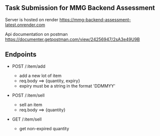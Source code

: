 ## Task Submission for MMG Backend Assessment

Server is hosted on render https://mmg-backend-assessment-latest.onrender.com

Api documentation on postman https://documenter.getpostman.com/view/24256947/2sA3e49U9B

## Endpoints
- POST /:item/add
  - add a new lot of item
  - req.body ==> {quantity, expiry}
  - expiry must be a string in the format 'DDMMYY'

- POST /:item/sell
  - sell an item
  - req.body ==> {quantity}

- GET /:item/sell
  - get non-expired quantity